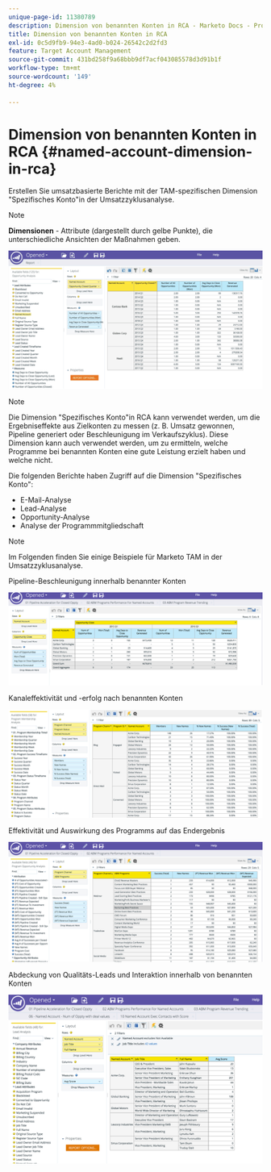 ```yaml
---
unique-page-id: 11380789
description: Dimension von benannten Konten in RCA - Marketo Docs - Produktdokumentation
title: Dimension von benannten Konten in RCA
exl-id: 0c5d9fb9-94e3-4ad0-b024-26542c2d2fd3
feature: Target Account Management
source-git-commit: 431bd258f9a68bbb9df7acf043085578d3d91b1f
workflow-type: tm+mt
source-wordcount: '149'
ht-degree: 4%

---
```


# Dimension von benannten Konten in RCA {#named-account-dimension-in-rca}

Erstellen Sie umsatzbasierte Berichte mit der TAM-spezifischen Dimension &quot;Spezifisches Konto&quot;in der Umsatzzyklusanalyse.

>[!NOTE]
>
>**Dimensionen** - Attribute (dargestellt durch gelbe Punkte), die unterschiedliche Ansichten der Maßnahmen geben.

![](assets/one-2.png)

>[!NOTE]
>
>Die Dimension &quot;Spezifisches Konto&quot;in RCA kann verwendet werden, um die Ergebniseffekte aus Zielkonten zu messen (z. B. Umsatz gewonnen, Pipeline generiert oder Beschleunigung im Verkaufszyklus). Diese Dimension kann auch verwendet werden, um zu ermitteln, welche Programme bei benannten Konten eine gute Leistung erzielt haben und welche nicht.

Die folgenden Berichte haben Zugriff auf die Dimension &quot;Spezifisches Konto&quot;:

* E-Mail-Analyse
* Lead-Analyse
* Opportunity-Analyse
* Analyse der Programmmitgliedschaft

>[!NOTE]
>
>Im Folgenden finden Sie einige Beispiele für Marketo TAM in der Umsatzzyklusanalyse.

Pipeline-Beschleunigung innerhalb benannter Konten

![](assets/two-1.png)

Kanaleffektivität und -erfolg nach benannten Konten

![](assets/three-2.png)

Effektivität und Auswirkung des Programms auf das Endergebnis

![](assets/four-3.png)

Abdeckung von Qualitäts-Leads und Interaktion innerhalb von benannten Konten

![](assets/five-2.png)
